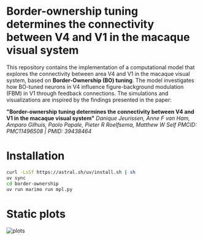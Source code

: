 # Border-ownership tuning determines the connectivity between V4 and V1 in the macaque visual system

This repository contains the implementation of a computational model that explores the connectivity between area V4 and V1 in the macaque visual system, based on **Border-Ownership (BO) tuning**. The model investigates how BO-tuned neurons in V4 influence figure-background modulation (FBM) in V1 through feedback connections. The simulations and visualizations are inspired by the findings presented in the paper:

**"Border-ownership tuning determines the connectivity between V4 and V1 in the macaque visual system"**
*Danique Jeurissen, Anne F van Ham, Amparo Gilhuis, Paolo Papale, Pieter R Roelfsema, Matthew W Self*
*PMCID: PMC11496508 | PMID: 39438464*

# Installation

```bash
curl -LsSf https://astral.sh/uv/install.sh | sh
uv sync
cd border-ownership
uv run marimo run mpl.py
```

# Static plots
![plots](mpl.png)
